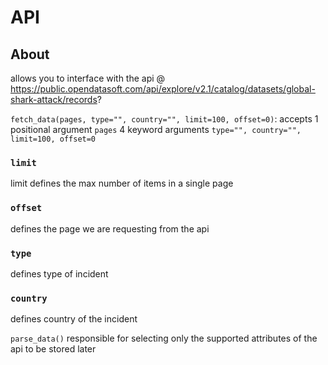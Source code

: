 # API
## About
allows you to interface with the api @ https://public.opendatasoft.com/api/explore/v2.1/catalog/datasets/global-shark-attack/records?

`fetch_data(pages, type="", country="", limit=100, offset=0)`: accepts 
1 positional argument `pages`
4 keyword arguments `type="", country="", limit=100, offset=0`

### `limit`
limit defines the max number of items in a single page

### `offset`
defines the page we are requesting from the api

### `type`
defines type of incident
### `country`
defines country of the incident

`parse_data()`
responsible for selecting only the supported attributes of the api to be stored later

    


